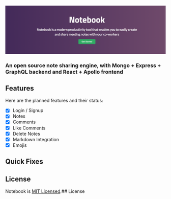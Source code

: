 ![NoteBook](./assets/static/images/logo.png)

### An open source note sharing engine, with Mongo + Express + GraphQL backend and React + Apollo frontend

## Features

Here are the planned features and their status:

- [x] Login / Signup
- [x] Notes
- [x] Comments
- [x] Like Comments
- [x] Delete Notes
- [x] Markdown Integration
- [x] Emojis

## Quick Fixes

## License

Notebook is [MIT Licensed](https://github.com/vishalgautamm/notebook/blob/master/License.md).## License
